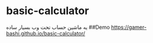 # basic-calculator
یه ماشین حساب تحت وب بسیار ساده
##Demo
https://gamer-bashi.github.io/basic-calculator/
